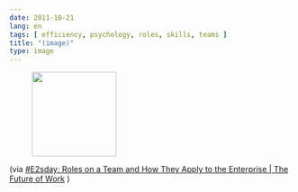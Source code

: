 ```yaml
---
date: 2011-10-21
lang: en
tags: [ efficiency, psychology, roles, skills, teams ]
title: "(image)"
type: image
---
```


<figure>
<a
href="https://hugo.ferreira.cc/via-e2sday-roles-on-a-team-and-how-they-apply/attachment/939/"
rel="attachment"><img
src="/wp-content/uploads/2011/10/tumblr_ltfa8aDAjn1qz82meo1_r4_1280-150x150.png"
width="150" height="150" /></a></figure>

(via [#E2sday: Roles on a Team and How They Apply to the Enterprise  | 
The Future of
Work](http://blog.socialcast.com/e2sday-roles-on-a-team-and-how-they-apply-to-the-enterprise/)
)

